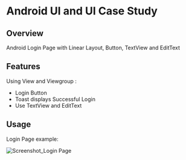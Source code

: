 # Android UI and UI Case Study

## Overview
Android Login Page with Linear Layout, Button, TextView and EditText

## Features
Using View and Viewgroup :
- Login Button
- Toast displays Successful Login
- Use TextView and EditText

## Usage
Login Page example:

![Screenshot_Login Page](https://user-images.githubusercontent.com/56164259/68088233-646aa580-fe8f-11e9-8735-e5fb469e8642.png)

